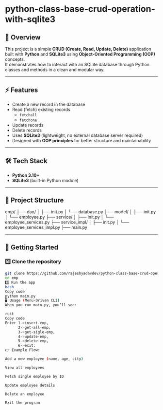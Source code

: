 # python-class-base-crud-operation-with-sqlite3

## 📌 Overview
This project is a simple **CRUD (Create, Read, Update, Delete)** application built with **Python** and **SQLite3** using **Object-Oriented Programming (OOP)** concepts.  
It demonstrates how to interact with an SQLite database through Python classes and methods in a clean and modular way.

---

## ⚡ Features
- Create a new record in the database  
- Read (fetch) existing records  
  - `fetchall`  
  - `fetchone`  
- Update records  
- Delete records  
- Uses **SQLite3** (lightweight, no external database server required)  
- Designed with **OOP principles** for better structure and maintainability  

---

## 🛠️ Tech Stack
- **Python 3.10+**  
- **SQLite3** (built-in Python module)  

---

## 📂 Project Structure
emp/
├── dao/
│ ├── init.py
│ └── database.py
├── model/
│ ├── init.py
│ └── employee.py
├── service/
│ ├── init.py
│ └── employee_services.py
├── service_impl/
│ ├── init.py
│ └── employee_services_impl.py
├── main.py


---

## 🚀 Getting Started

### 1️⃣ Clone the repository
```bash
git clone https://github.com/rajeshyadavdev/python-class-base-crud-operation-with-sqlite3.git
cd emp
2️⃣ Run the app
bash
Copy code
python main.py
🖥️ Usage (Menu-Driven CLI)
When you run main.py, you’ll see:

rust
Copy code
Enter 1->insert-emp,
      2->get-all-emp,
      3->get-sigle-emp,
      4->update-emp,
      5->delete-emp,
      6->exit:
👉 Example Flow:

Add a new employee (name, age, city)

View all employees

Fetch single employee by ID

Update employee details

Delete an employee

Exit the program

